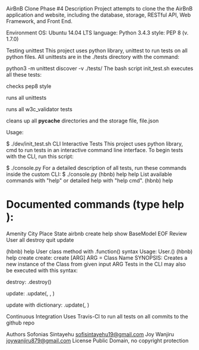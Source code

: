 AirBnB Clone Phase #4
Description
Project attempts to clone the the AirBnB application and website, including the database, storage, RESTful API, Web Framework, and Front End.

Environment
OS: Ubuntu 14.04 LTS
language: Python 3.4.3
style: PEP 8 (v. 1.7.0)


Testing
unittest
This project uses python library, unittest to run tests on all python files. All unittests are in the ./tests directory with the command:

python3 -m unittest discover -v ./tests/
The bash script init_test.sh executes all these tests:

checks pep8 style

runs all unittests

runs all w3c_validator tests

cleans up all __pycache__ directories and the storage file, file.json

Usage:

$ ./dev/init_test.sh
CLI Interactive Tests
This project uses python library, cmd to run tests in an interactive command line interface. To begin tests with the CLI, run this script:

$ ./console.py
For a detailed description of all tests, run these commands inside the custom CLI:
$ ./console.py
(hbnb) help help
List available commands with "help" or detailed help with "help cmd".
(hbnb) help

Documented commands (type help <topic>):
========================================
Amenity    City  Place   State  airbnb  create   help  show
BaseModel  EOF   Review  User   all     destroy  quit  update

(hbnb) help User
class method with .function() syntax
        Usage: User.<command>(<id>)
(hbnb) help create
create: create [ARG]
        ARG = Class Name
        SYNOPSIS: Creates a new instance of the Class from given input ARG
Tests in the CLI may also be executed with this syntax:

destroy: <class name>.destroy(<id>)

update: <class name>.update(<id>, <attribute name>, <attribute value>)

update with dictionary: <class name>.update(<id>, <dictionary representation>)

Continuous Integration
Uses Travis-CI to run all tests on all commits to the github repo

Authors
Sofonias Sintayehu sofisintayehu19@gmail.com
Joy Wanjiru joywanjiru879@gmail.com
License
Public Domain, no copyright protection
